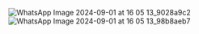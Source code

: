 ![WhatsApp Image 2024-09-01 at 16 05 13_9028a9c2](https://github.com/user-attachments/assets/e12df426-7c97-4600-aa4e-516eb4dac7a9)
![WhatsApp Image 2024-09-01 at 16 05 13_98b8aeb7](https://github.com/user-attachments/assets/b256002d-2519-44c6-9cf6-6633318fc360)
